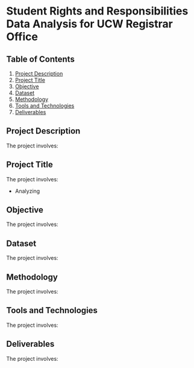 # Student Rights and Responsibilities Data Analysis for UCW Registrar Office

## Table of Contents
1. [Project Description](#project-description)
2. [Project Title](#project-title)
3. [Objective](#objective)
4. [Dataset](#dataset)
5. [Methodology](#methodology)
6. [Tools and Technologies](#tools-and-technologies)
7. [Deliverables](#deliverables)

## Project Description
The project involves:


## Project Title
The project involves:
- Analyzing 


## Objective
The project involves:


## Dataset
The project involves:


## Methodology
The project involves:


## Tools and Technologies
The project involves:


## Deliverables
The project involves:

